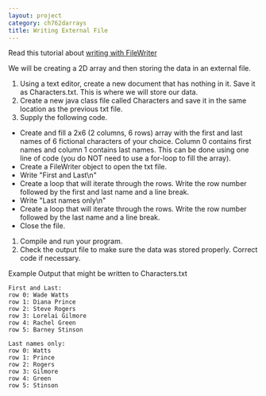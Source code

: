 ```yaml
---
layout: project
category: ch762darrays
title: Writing External File
---
```

Read this tutorial about [writing with FileWriter](/apcsa\ch762darrays\writingWithFileWriter/)

We will be creating a 2D array and then storing the data in an external file.

1. Using a text editor, create a new document that has nothing in it. Save it as Characters.txt. This is where we will store our data.
1. Create a new java class file called Characters and save it in the same location as the previous txt file.
1. Supply the following code.
  - Create and fill a 2x6 (2 columns, 6 rows) array with the first and last names of 6 fictional characters of your choice. Column 0 contains first names and column 1 contains last names. This can be done using one line of code (you do NOT need to use a for-loop to fill the array).
  - Create a FileWriter object to open the txt file.
  - Write "First and Last\\n"
  - Create a loop that will iterate through the rows. Write the row number followed by the first and last name and a line break.
  - Write "Last names only\\n"
  - Create a loop that will iterate through the rows. Write the row number followed by the last name and a line break.
  - Close the file.
1. Compile and run your program.
1. Check the output file to make sure the data was stored properly. Correct code if necessary.

Example Output that might be written to Characters.txt
```
First and Last:
row 0: Wade Watts
row 1: Diana Prince
row 2: Steve Rogers
row 3: Lorelai Gilmore
row 4: Rachel Green
row 5: Barney Stinson

Last names only:
row 0: Watts
row 1: Prince
row 2: Rogers
row 3: Gilmore
row 4: Green
row 5: Stinson
```
